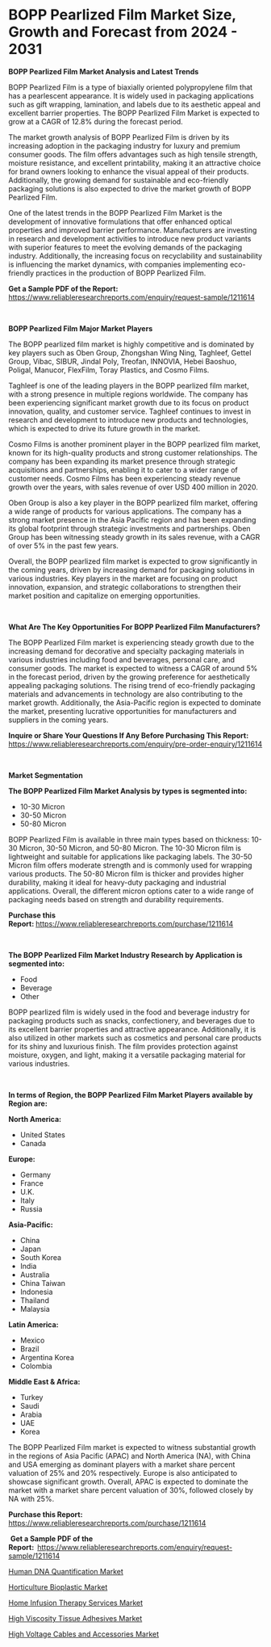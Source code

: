 <p><h1>BOPP Pearlized Film Market Size, Growth and Forecast from 2024 - 2031</h1></p><p><strong>BOPP Pearlized Film Market Analysis and Latest Trends</strong></p>
<p><p>BOPP Pearlized Film is a type of biaxially oriented polypropylene film that has a pearlescent appearance. It is widely used in packaging applications such as gift wrapping, lamination, and labels due to its aesthetic appeal and excellent barrier properties. The BOPP Pearlized Film Market is expected to grow at a CAGR of 12.8% during the forecast period.</p><p>The market growth analysis of BOPP Pearlized Film is driven by its increasing adoption in the packaging industry for luxury and premium consumer goods. The film offers advantages such as high tensile strength, moisture resistance, and excellent printability, making it an attractive choice for brand owners looking to enhance the visual appeal of their products. Additionally, the growing demand for sustainable and eco-friendly packaging solutions is also expected to drive the market growth of BOPP Pearlized Film.</p><p>One of the latest trends in the BOPP Pearlized Film Market is the development of innovative formulations that offer enhanced optical properties and improved barrier performance. Manufacturers are investing in research and development activities to introduce new product variants with superior features to meet the evolving demands of the packaging industry. Additionally, the increasing focus on recyclability and sustainability is influencing the market dynamics, with companies implementing eco-friendly practices in the production of BOPP Pearlized Film.</p></p>
<p><strong>Get a Sample PDF of the Report:&nbsp;</strong> <a href="https://www.reliableresearchreports.com/enquiry/request-sample/1211614">https://www.reliableresearchreports.com/enquiry/request-sample/1211614</a></p>
<p>&nbsp;</p>
<p><strong>BOPP Pearlized Film Major Market Players</strong></p>
<p><p>The BOPP pearlized film market is highly competitive and is dominated by key players such as Oben Group, Zhongshan Wing Ning, Taghleef, Gettel Group, Vibac, SIBUR, Jindal Poly, Treofan, INNOVIA, Hebei Baoshuo, Poligal, Manucor, FlexFilm, Toray Plastics, and Cosmo Films.</p><p>Taghleef is one of the leading players in the BOPP pearlized film market, with a strong presence in multiple regions worldwide. The company has been experiencing significant market growth due to its focus on product innovation, quality, and customer service. Taghleef continues to invest in research and development to introduce new products and technologies, which is expected to drive its future growth in the market.</p><p>Cosmo Films is another prominent player in the BOPP pearlized film market, known for its high-quality products and strong customer relationships. The company has been expanding its market presence through strategic acquisitions and partnerships, enabling it to cater to a wider range of customer needs. Cosmo Films has been experiencing steady revenue growth over the years, with sales revenue of over USD 400 million in 2020.</p><p>Oben Group is also a key player in the BOPP pearlized film market, offering a wide range of products for various applications. The company has a strong market presence in the Asia Pacific region and has been expanding its global footprint through strategic investments and partnerships. Oben Group has been witnessing steady growth in its sales revenue, with a CAGR of over 5% in the past few years.</p><p>Overall, the BOPP pearlized film market is expected to grow significantly in the coming years, driven by increasing demand for packaging solutions in various industries. Key players in the market are focusing on product innovation, expansion, and strategic collaborations to strengthen their market position and capitalize on emerging opportunities.</p></p>
<p>&nbsp;</p>
<p><strong>What Are The Key Opportunities For BOPP Pearlized Film Manufacturers?</strong></p>
<p><p>The BOPP Pearlized Film market is experiencing steady growth due to the increasing demand for decorative and specialty packaging materials in various industries including food and beverages, personal care, and consumer goods. The market is expected to witness a CAGR of around 5% in the forecast period, driven by the growing preference for aesthetically appealing packaging solutions. The rising trend of eco-friendly packaging materials and advancements in technology are also contributing to the market growth. Additionally, the Asia-Pacific region is expected to dominate the market, presenting lucrative opportunities for manufacturers and suppliers in the coming years.</p></p>
<p><strong>Inquire or Share Your Questions If Any Before Purchasing This Report:</strong> <a href="https://www.reliableresearchreports.com/enquiry/pre-order-enquiry/1211614">https://www.reliableresearchreports.com/enquiry/pre-order-enquiry/1211614</a></p>
<p>&nbsp;</p>
<p><strong>Market Segmentation</strong></p>
<p><strong>The BOPP Pearlized Film Market Analysis by types is segmented into:</strong></p>
<p><ul><li>10-30 Micron</li><li>30-50 Micron</li><li>50-80 Micron</li></ul></p>
<p><p>BOPP Pearlized Film is available in three main types based on thickness: 10-30 Micron, 30-50 Micron, and 50-80 Micron. The 10-30 Micron film is lightweight and suitable for applications like packaging labels. The 30-50 Micron film offers moderate strength and is commonly used for wrapping various products. The 50-80 Micron film is thicker and provides higher durability, making it ideal for heavy-duty packaging and industrial applications. Overall, the different micron options cater to a wide range of packaging needs based on strength and durability requirements.</p></p>
<p><strong>Purchase this Report:&nbsp;</strong><a href="https://www.reliableresearchreports.com/purchase/1211614">https://www.reliableresearchreports.com/purchase/1211614</a></p>
<p>&nbsp;</p>
<p><strong>The BOPP Pearlized Film Market Industry Research by Application is segmented into:</strong></p>
<p><ul><li>Food</li><li>Beverage</li><li>Other</li></ul></p>
<p><p>BOPP pearlized film is widely used in the food and beverage industry for packaging products such as snacks, confectionery, and beverages due to its excellent barrier properties and attractive appearance. Additionally, it is also utilized in other markets such as cosmetics and personal care products for its shiny and luxurious finish. The film provides protection against moisture, oxygen, and light, making it a versatile packaging material for various industries.</p></p>
<p>&nbsp;</p>
<p><strong>In terms of Region, the BOPP Pearlized Film Market Players available by Region are:</strong></p>
<p>
    <p> <strong> North America: </strong>
        <ul>
            <li>United States</li>
            <li>Canada</li>
        </ul>
        </p> 
    <p> <strong> Europe: </strong>
        <ul>
            <li>Germany</li>
            <li>France</li>
            <li>U.K.</li>
            <li>Italy</li>
            <li>Russia</li>
        </ul>
        </p> 
    <p> <strong> Asia-Pacific: </strong>
        <ul>
            <li>China</li>
            <li>Japan</li>
            <li>South Korea</li>
            <li>India</li>
            <li>Australia</li>
            <li>China Taiwan</li>
            <li>Indonesia</li>
            <li>Thailand</li>
            <li>Malaysia</li>
        </ul>
        </p> 
    <p> <strong> Latin America: </strong>
        <ul>
            <li>Mexico</li>
            <li>Brazil</li>
            <li>Argentina Korea</li>
            <li>Colombia</li>
        </ul>
        </p> 
    <p> <strong> Middle East & Africa: </strong>
        <ul>
            <li>Turkey</li>
            <li>Saudi</li>
            <li>Arabia</li>
            <li>UAE</li>
            <li>Korea</li>
        </ul>
    </p>
    </p>
<p><p>The BOPP Pearlized Film market is expected to witness substantial growth in the regions of Asia Pacific (APAC) and North America (NA), with China and USA emerging as dominant players with a market share percent valuation of 25% and 20% respectively. Europe is also anticipated to showcase significant growth. Overall, APAC is expected to dominate the market with a market share percent valuation of 30%, followed closely by NA with 25%.</p></p>
<p><strong>Purchase this Report: </strong><a href="https://www.reliableresearchreports.com/purchase/1211614">https://www.reliableresearchreports.com/purchase/1211614</a></p>
<p>&nbsp;<strong>Get a Sample PDF of the Report:&nbsp;&nbsp;</strong><a href="https://www.reliableresearchreports.com/enquiry/request-sample/1211614">https://www.reliableresearchreports.com/enquiry/request-sample/1211614</a></p>
<p><strong></strong></p>
<p><p><a href="https://medium.com/@janrussell6445/human-dna-quantification-market-trends-and-market-analysis-forecasted-for-period-2024-2031-24e8b27404ff">Human DNA Quantification Market</a></p><p><a href="https://medium.com/@janrussell6445/horticulture-bioplastic-market-size-and-market-trends-complete-industry-overview-2024-to-2031-22843b044080">Horticulture Bioplastic Market</a></p><p><a href="https://medium.com/@janrussell6445/home-infusion-therapy-services-market-trends-forecast-and-competitive-analysis-to-2031-4baa7e5afec8">Home Infusion Therapy Services Market</a></p><p><a href="https://medium.com/@janrussell6445/high-viscosity-tissue-adhesives-market-analysis-and-sze-forecasted-for-period-from-2024-to-2031-2dc297de7e9f">High Viscosity Tissue Adhesives Market</a></p><p><a href="https://medium.com/@janrussell6445/high-voltage-cables-and-accessories-market-exploring-market-share-market-trends-and-future-7518e0dfcda1">High Voltage Cables and Accessories Market</a></p></p>